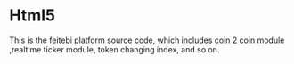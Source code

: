 # Html5
This is the feitebi platform source code, which includes coin 2 coin module
,realtime ticker module, token changing index, and so on.
